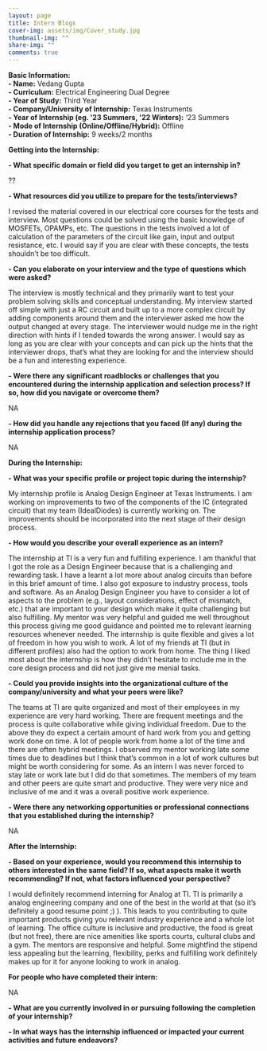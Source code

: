 ```yaml
---
layout: page
title: Intern Blogs
cover-img: assets/img/Cover_study.jpg
thumbnail-img: ""
share-img: ""
comments: true
---
```


**Basic Information:**\
**- Name:** Vedang Gupta\
**- Curriculum:** Electrical Engineering Dual Degree\
**- Year of Study:** Third Year\
**- Company/University of Internship:** Texas Instruments\
**- Year of Internship (eg. '23 Summers, '22 Winters):** ‘23 Summers\
**- Mode of Internship (Online/Offline/Hybrid):** Offline\
**- Duration of Internship:** 9 weeks/2 months

**Getting into the Internship:**

**- What specific domain or field did you target to get an internship in?**

??

**- What resources did you utilize to prepare for the tests/interviews?**

I revised the material covered in our electrical core courses for the tests and interview. Most
questions could be solved using the basic knowledge of MOSFETs, OPAMPs, etc. The
questions in the tests involved a lot of calculation of the parameters of the circuit like gain, input
and output resistance, etc. I would say if you are clear with these concepts, the tests shouldn’t
be too difficult.

**- Can you elaborate on your interview and the type of questions which were asked?**

The interview is mostly technical and they primarily want to test your problem solving skills and
conceptual understanding. My interview started off simple with just a RC circuit and built up to a
more complex circuit by adding components around them and the interviewer asked me how the
output changed at every stage. The interviewer would nudge me in the right direction with hints
if I tended towards the wrong answer. I would say as long as you are clear with your concepts
and can pick up the hints that the interviewer drops, that’s what they are looking for and the
interview should be a fun and interesting experience.

**- Were there any significant roadblocks or challenges that you encountered during the
internship application and selection process? If so, how did you navigate or overcome
them?**

NA

**- How did you handle any rejections that you faced (If any) during the internship
application process?**

NA

**During the Internship:**

**- What was your specific profile or project topic during the internship?**

My internship profile is Analog Design Engineer at Texas Instruments. I am working on
improvements to two of the components of the IC (integrated circuit) that my team (IdealDiodes) is currently working on. The improvements should be incorporated into the next stage of
their design process.

**- How would you describe your overall experience as an intern?**

The internship at TI is a very fun and fulfilling experience. I am thankful that I got the role as a
Design Engineer because that is a challenging and rewarding task. I have a learnt a lot more
about analog circuits than before in this brief amount of time. I also got exposure to industry
process, tools and software. As an Analog Design Engineer you have to consider a lot of
aspects to the problem (e.g., layout considerations, effect of mismatch, etc.) that are important
to your design which make it quite challenging but also fulfilling. My mentor was very helpful and
guided me well throughout this process giving me good guidance and pointed me to relevant
learning resources whenever needed. The internship is quite flexible and gives a lot of freedom
in how you wish to work. A lot of my friends at TI (but in different profiles) also had the option to
work from home. The thing I liked most about the internship is how they didn’t hesitate to
include me in the core design process and did not just give me menial tasks.

**- Could you provide insights into the organizational culture of the company/university
and what your peers were like?**

The teams at TI are quite organized and most of their employees in my experience are very
hard working. There are frequent meetings and the process is quite collaborative while giving
individual freedom. Due to the above they do expect a certain amount of hard work from you
and getting work done on time. A lot of people work from home a lot of the time and there are
often hybrid meetings. I observed my mentor working late some times due to deadlines but I
think that’s common in a lot of work cultures but might be worth considering for some. As an
intern I was never forced to stay late or work late but I did do that sometimes. The members of
my team and other peers are quite smart and productive. They were very nice and inclusive of
me and it was a overall positive work experience.

**- Were there any networking opportunities or professional connections that you
established during the internship?**

NA

**After the Internship:**

**- Based on your experience, would you recommend this internship to others interested
in the same field? If so, what aspects make it worth recommending? If not, what
factors influenced your perspective?**

I would definitely recommend interning for Analog at TI. TI is primarily a analog
engineering company and one of the best in the world at that (so it’s definitely a good
resume point ;) ). This leads to you contributing to quite important products giving you
relevant industry experience and a whole lot of learning. The office culture is inclusive
and productive, the food is great (but not free), there are nice amenities like sports
courts, cultural clubs and a gym. The mentors are responsive and helpful. Some mightfind the stipend less appealing but the learning, flexibility, perks and fulfilling work
definitely makes up for it for anyone looking to work in analog.

**For people who have completed their intern:**

NA

**- What are you currently involved in or pursuing following the completion of your
internship?**

**- In what ways has the internship influenced or impacted your current activities and
future endeavors?**
